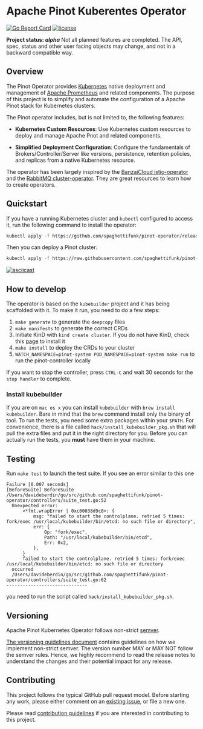 # Apache Pinot Kuberentes Operator

[![Go Report Card](https://goreportcard.com/badge/github.com/spaghettifunk/pinot-operator)](https://goreportcard.com/report/github.com/spaghettifunk/pinot-operator)
[![license](https://img.shields.io/github/license/apache/pinot.svg)](LICENSE)

**Project status: _alpha_** Not all planned features are completed. The API, spec, status and other user facing objects may change, and not in a backward compatible way.

## Overview

The Pinot Operator provides [Kubernetes](https://kubernetes.io/) native deployment and management of
[Apache Prometheus]() and related components. The purpose of this project is to
simplify and automate the configuration of a Apache Pinot stack for Kubernetes clusters.

The Pinot operator includes, but is not limited to, the following features:

- **Kubernetes Custom Resources**: Use Kubernetes custom resources to deploy and manage Apache Pnot and related components.

- **Simplified Deployment Configuration**: Configure the fundamentals of Brokers/Controller/Server like versions, persistence,
  retention policies, and replicas from a native Kubernetes resource.

The operator has been largely inspired by the [BanzaiCloud istio-operator](https://github.com/banzaicloud/istio-operator) and the [RabbitMQ cluster-operator](https://github.com/rabbitmq/cluster-operator). They are great resources to learn how to create operators.

## Quickstart

If you have a running Kubernetes cluster and `kubectl` configured to access it, run the following command to install the operator:

```bash
kubectl apply -f https://github.com/spaghettifunk/pinot-operator/releases/latest/download/pinot-cluster-operator.yaml
```

Then you can deploy a Pinot cluster:

```bash
kubectl apply -f https://raw.githubusercontent.com/spaghettifunk/pinot-operator/main/docs/examples/hello-world/pinot.yaml
```

[![asciicast](https://asciinema.org/a/385228.svg)](https://asciinema.org/a/385228)

## How to develop

The operator is based on the `kubebuilder` project and it has being scaffolded with it. To make it run, you need to do a few steps:

1. `make generate` to generate the `deepcopy` files
2. `make manifests` to generate the correct CRDs
3. Initiate KinD with `kind create cluster`. If you do not have KinD, check this [page](https://kind.sigs.k8s.io/docs/user/quick-start/#installation) to install it
4. `make install` to deploy the CRDs to your cluster
5. `WATCH_NAMESPACE=pinot-system POD_NAMESPACE=pinot-system make run` to run the pinot-controller locally

If you want to stop the controller, press `CTRL-C` and wait 30 seconds for the `stop handler` to complete.

### Install kubebuilder

If you are on `mac os x` you can install `kubebuilder` with `brew install kubebuilder`. Bare in mind that the `brew` command install only the binary of tool.
To run the tests, you need some extra packages within your `$PATH`. For convenience, there is a file called `hack/install_kubebuilder_pkg.sh` that will pull the extra files and put it
in the right directory for you. Before you can actually run the tests, you **must** have them in your machine.

## Testing

Run `make test` to launch the test suite. If you see an error similar to this one

```
Failure [0.007 seconds]
[BeforeSuite] BeforeSuite
/Users/davideberdin/go/src/github.com/spaghettifunk/pinot-operator/controllers/suite_test.go:52
  Unexpected error:
      <*fmt.wrapError | 0xc00038d9c0>: {
          msg: "failed to start the controlplane. retried 5 times: fork/exec /usr/local/kubebuilder/bin/etcd: no such file or directory",
          err: {
              Op: "fork/exec",
              Path: "/usr/local/kubebuilder/bin/etcd",
              Err: 0x2,
          },
      }
      failed to start the controlplane. retried 5 times: fork/exec /usr/local/kubebuilder/bin/etcd: no such file or directory
  occurred
  /Users/davideberdin/go/src/github.com/spaghettifunk/pinot-operator/controllers/suite_test.go:62
------------------------------
```

you need to run the script called `hack/install_kubebuilder_pkg.sh`.

## Versioning

Apache Pinot Kubernetes Operator follows non-strict [semver](https://semver.org/).

[The versioning guidelines document](version_guidelines.md) contains guidelines
on how we implement non-strict semver. The version number MAY or MAY NOT follow the semver rules. Hence, we highly recommend to read
the release notes to understand the changes and their potential impact for any release.

## Contributing

This project follows the typical GitHub pull request model. Before starting any work, please either comment on an [existing issue](https://github.com/spaghettifunk/pinot-operator/issues), or file a new one.

Please read [contribution guidelines](CONTRIBUTING.md) if you are interested in contributing to this project.
